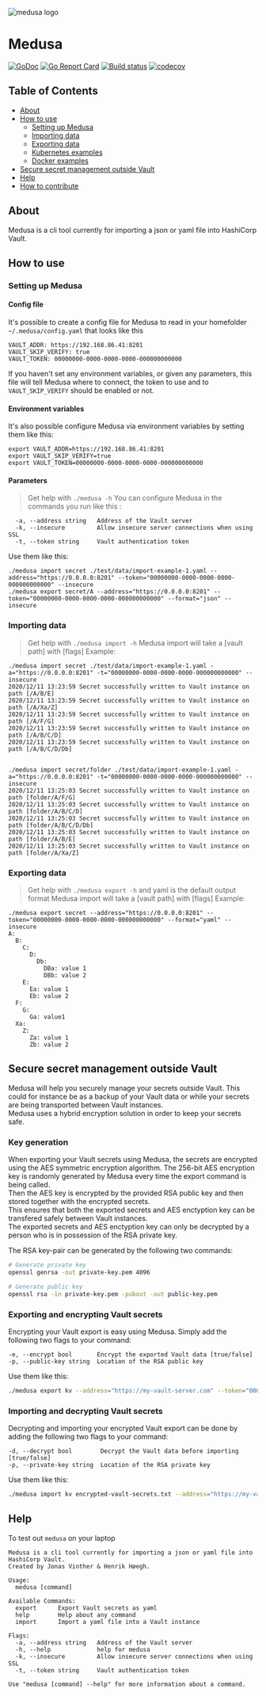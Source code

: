 ![medusa logo](https://raw.githubusercontent.com/jonasvinther/medusa/main/assets/logo/medusa-icon-240.png)

# Medusa

[![GoDoc](https://godoc.org/github.com/jonasvinther/medusa?status.svg)](https://godoc.org/github.com/jonasvinther/medusa)
[![Go Report Card](https://goreportcard.com/badge/github.com/jonasvinther/medusa)](https://goreportcard.com/report/github.com/jonasvinther/medusa)
[![Build status](https://github.com/jonasvinther/medusa/workflows/Go/badge.svg)](https://github.com/jonasvinther/medusa/actions)
[![codecov](https://codecov.io/gh/jonasvinther/medusa/branch/main/graph/badge.svg)](https://codecov.io/gh/jonasvinther/medusa)

## Table of Contents

- [About](#about)
- [How to use](#how-to-use)
  * [Setting up Medusa](#setting-up-medusa)
  * [Importing data](#importing-data)
  * [Exporting data](#exporting-data)
  * [Kubernetes examples](docs/examples/kubernetes/cronjob/)
  * [Docker examples](docs/examples/docker/)
- [Secure secret management outside Vault](#secure-secret-management-outside-vault)
- [Help](#help)
- [How to contribute](docs/CONTRIBUTING.md)

## About
Medusa is a cli tool currently for importing a json or yaml file into HashiCorp Vault.

## How to use
### Setting up Medusa
#### Config file
It's possible to create a config file for Medusa to read in your homefolder `~/.medusa/config.yaml` that looks like this
```
VAULT_ADDR: https://192.168.86.41:8201
VAULT_SKIP_VERIFY: true
VAULT_TOKEN: 00000000-0000-0000-0000-000000000000
```
If you haven't set any environment variables, or given any parameters, this file will tell Medusa where to connect, the token to use and to `VAULT_SKIP_VERIFY` should be enabled or not.

#### Environment variables
It's also possible configure Medusa via environment variables by setting them like this:
```
export VAULT_ADDR=https://192.168.86.41:8201
export VAULT_SKIP_VERIFY=true
export VAULT_TOKEN=00000000-0000-0000-0000-000000000000
```

#### Parameters
> Get help with `./medusa -h`
You can configure Medusa in the commands you run like this :
```
  -a, --address string   Address of the Vault server
  -k, --insecure         Allow insecure server connections when using SSL
  -t, --token string     Vault authentication token
```

Use them like this:
```
./medusa import secret ./test/data/import-example-1.yaml --address="https://0.0.0.0:8201" --token="00000000-0000-0000-0000-000000000000" --insecure
./medusa export secret/A --address="https://0.0.0.0:8201" --token="00000000-0000-0000-0000-000000000000" --format="json" --insecure
```

### Importing data
> Get help with `./medusa import -h`
Medusa import will take a [vault path] with [flags]
Example:
```
./medusa import secret ./test/data/import-example-1.yaml -a="https://0.0.0.0:8201" -t="00000000-0000-0000-0000-000000000000" --insecure
2020/12/11 13:23:59 Secret successfully written to Vault instance on path [/A/B/E]
2020/12/11 13:23:59 Secret successfully written to Vault instance on path [/A/Xa/Z]
2020/12/11 13:23:59 Secret successfully written to Vault instance on path [/A/F/G]
2020/12/11 13:23:59 Secret successfully written to Vault instance on path [/A/B/C/D]
2020/12/11 13:23:59 Secret successfully written to Vault instance on path [/A/B/C/D/Db]


./medusa import secret/folder ./test/data/import-example-1.yaml -a="https://0.0.0.0:8201" -t="00000000-0000-0000-0000-000000000000" --insecure
2020/12/11 13:25:03 Secret successfully written to Vault instance on path [folder/A/F/G]
2020/12/11 13:25:03 Secret successfully written to Vault instance on path [folder/A/B/C/D]
2020/12/11 13:25:03 Secret successfully written to Vault instance on path [folder/A/B/C/D/Db]
2020/12/11 13:25:03 Secret successfully written to Vault instance on path [folder/A/B/E]
2020/12/11 13:25:03 Secret successfully written to Vault instance on path [folder/A/Xa/Z]
```

### Exporting data
> Get help with `./medusa export -h` and yaml is the default output format
Medusa import will take a [vault path] with [flags]
Example:

```
./medusa export secret --address="https://0.0.0.0:8201" --token="00000000-0000-0000-0000-000000000000" --format="yaml" --insecure
A:
  B:
    C:
      D:
        Db:
          DBa: value 1
          DBb: value 2
    E:
      Ea: value 1
      Eb: value 2
  F:
    G:
      Ga: value1
  Xa:
    Z:
      Za: value 1
      Zb: value 2
```

## Secure secret management outside Vault
Medusa will help you securely manage your secrets outside Vault.
This could for instance be as a backup of your Vault data or while your secrets are being transported between Vault instances.  
Medusa uses a hybrid encryption solution in order to keep your secrets safe.  

### Key generation
When exporting your Vault secrets using Medusa, the secrets are encrypted using the AES symmetric encryption algorithm. The 256-bit AES encryption key is randomly generated by Medusa every time the export command is being called.  
Then the AES key is encrypted by the provided RSA public key and then stored together with the encrypted secrets.  
This ensures that both the exported secrets and AES enctyption key can be transfered safely between Vault instances.  
The exported secrets and AES enctyption key can only be decrypted by a person who is in possession of the RSA private key.

The RSA key-pair can be generated by the following two commands:
``` bash
# Generate private key
openssl genrsa -out private-key.pem 4096

# Generate public key
openssl rsa -in private-key.pem -pubout -out public-key.pem
```

### Exporting and encrypting Vault secrets
Encrypting your Vault export is easy using Medusa. Simply add the following two flags to your command:

```
-e, --encrypt bool       Encrypt the exported Vault data [true/false]
-p, --public-key string  Location of the RSA public key
```

Use them like this:
``` bash
./medusa export kv --address="https://my-vault-server.com" --token="00000000-0000-0000-0000-000000000000" --insecure --encrypt="true" --public-key="public-key.pem" --output="encrypted-vault-secrets.txt"
```

### Importing and decrypting Vault secrets
Decrypting and importing your encrypted Vault export can be done by adding the following two flags to your command:

```
-d, --decrypt bool        Decrypt the Vault data before importing [true/false]
-p, --private-key string  Location of the RSA private key
```

Use them like this:
``` bash
./medusa import kv encrypted-vault-secrets.txt --address="https://my-vault-server.com" --token="00000000-0000-0000-0000-000000000000" --insecure --decrypt="true" --private-key="private-key.pem"
```

## Help
To test out `medusa` on your laptop
```
Medusa is a cli tool currently for importing a json or yaml file into HashiCorp Vault.
Created by Jonas Vinther & Henrik Høegh.

Usage:
  medusa [command]

Available Commands:
  export      Export Vault secrets as yaml
  help        Help about any command
  import      Import a yaml file into a Vault instance

Flags:
  -a, --address string   Address of the Vault server
  -h, --help             help for medusa
  -k, --insecure         Allow insecure server connections when using SSL
  -t, --token string     Vault authentication token

Use "medusa [command] --help" for more information about a command.
``` 
